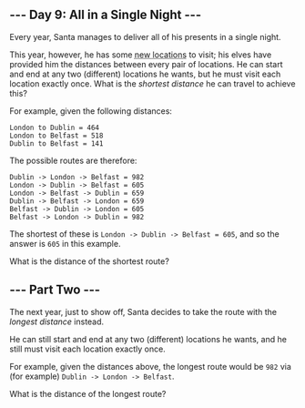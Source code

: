 <style>[title] { text-decoration: underline dotted; }</style>

\--- Day 9: All in a Single Night ---
-------------------------------------

Every year, Santa manages to deliver all of his presents in a single night.

This year, however, he has some <span title="Bonus points if you recognize all of the locations.">new locations</span> to visit; his elves have provided him the distances between every pair of locations. He can start and end at any two (different) locations he wants, but he must visit each location exactly once. What is the _shortest distance_ he can travel to achieve this?

For example, given the following distances:

```
London to Dublin = 464
London to Belfast = 518
Dublin to Belfast = 141
```

The possible routes are therefore:

```
Dublin -> London -> Belfast = 982
London -> Dublin -> Belfast = 605
London -> Belfast -> Dublin = 659
Dublin -> Belfast -> London = 659
Belfast -> Dublin -> London = 605
Belfast -> London -> Dublin = 982
```

The shortest of these is `London -> Dublin -> Belfast = 605`, and so the answer is `605` in this example.

What is the distance of the shortest route?

\--- Part Two ---
-----------------

The next year, just to show off, Santa decides to take the route with the _longest distance_ instead.

He can still start and end at any two (different) locations he wants, and he still must visit each location exactly once.

For example, given the distances above, the longest route would be `982` via (for example) `Dublin -> London -> Belfast`.

What is the distance of the longest route?